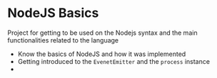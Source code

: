 # NodeJS Basics
Project for getting to be used on the Nodejs syntax and the main functionalities related to the language
- Know the basics of NodeJS and how it was implemented
- Getting introduced to the `EvenetEmitter` and the `process` instance
- 
